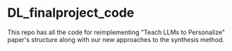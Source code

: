 # DL_finalproject_code
This repo has all the code for reimplementing "Teach LLMs to Personalize" paper's structure along with our new approaches to the synthesis method.
